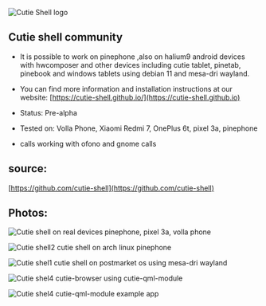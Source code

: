 ![Cutie Shell logo](https://avatars.githubusercontent.com/u/88682014?s=200&v=4)
## Cutie shell community   

* It is possible to work on pinephone ,also on halium9 android devices with hwcomposer and other devices including cutie tablet, 
pinetab, pinebook and windows tablets using debian 11 and mesa-dri wayland.

* You can find more information and installation instructions at our website: [https://cutie-shell.github.io/](https://cutie-shell.github.io)

* Status: Pre-alpha                                                                                   

* Tested on: Volla Phone, Xiaomi Redmi 7, OnePlus 6t, pixel 3a, pinephone
                                                                                                        
* calls working with ofono and gnome calls

## source: 

[https://github.com/cutie-shell](https://github.com/cutie-shell) 

## Photos: 
![Cutie shell on real devices](https://liliputing.com/wp-content/uploads/2021/08/cutie-shell_01-700x409.jpg)
pinephone, pixel 3a, volla phone   

![Cutie shell2](https://pbs.twimg.com/media/E9p4zC4VkAYG6Pc?format=jpg&name=medium)
cutie shell on arch linux pinephone     
                                                                              
![Cutie shel1](https://pbs.twimg.com/media/E9k2ay0WEAACpY_?format=jpg&name=large)
cutie shell on postmarket os using mesa-dri wayland   
                                                                          
![Cutie shel4](https://pbs.twimg.com/media/E9ia-CVXsBU9pKr?format=jpg&name=900x900)
cutie-browser using cutie-qml-module    
                                    
![Cutie shel4](https://matrix-client.matrix.org/_matrix/media/r0/download/t2bot.io/265fddd923a0af2d007d6e091cadf203e4b9c9bc)
cutie-qml-module example app                                                                                  
